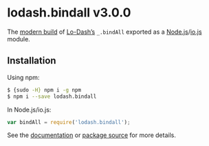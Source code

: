 # lodash.bindall v3.0.0

The [modern build](https://github.com/lodash/lodash/wiki/Build-Differences) of [Lo-Dash’s](https://lodash.com/) `_.bindAll` exported as a [Node.js](http://nodejs.org/)/[io.js](https://iojs.org/) module.

## Installation

Using npm:

```bash
$ {sudo -H} npm i -g npm
$ npm i --save lodash.bindall
```

In Node.js/io.js:

```js
var bindAll = require('lodash.bindall');
```

See the [documentation](https://lodash.com/docs#bindAll) or [package source](https://github.com/lodash/lodash/blob/3.0.0-npm-packages/lodash.bindall/index.js) for more details.
